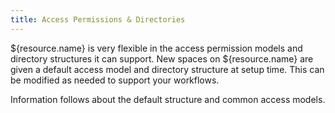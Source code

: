 ```yaml
---
title: Access Permissions & Directories
---
```


${resource.name} is very flexible in the access permission models and directory structures it can support. New spaces on ${resource.name} are given a default access model and directory structure at setup time. This can be modified as needed to support your workflows.

Information follows about the default structure and common access models.

